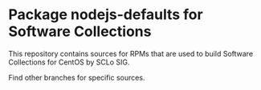 # Package nodejs-defaults for Software Collections

This repository contains sources for RPMs that are used
to build Software Collections for CentOS by SCLo SIG.

Find other branches for specific sources.

